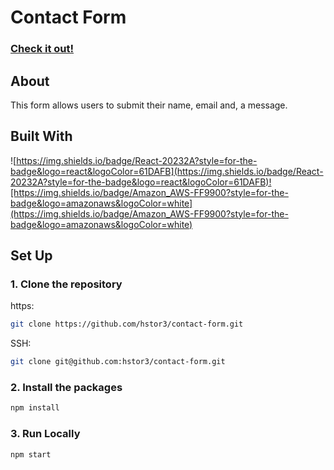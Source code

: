 # Contact Form

### [Check it out!](https://main.d1j26e5w9lk9gm.amplifyapp.com/)

## About

This form allows users to submit their name, email and, a message.

## Built With

![https://img.shields.io/badge/React-20232A?style=for-the-badge&logo=react&logoColor=61DAFB](https://img.shields.io/badge/React-20232A?style=for-the-badge&logo=react&logoColor=61DAFB)![https://img.shields.io/badge/Amazon_AWS-FF9900?style=for-the-badge&logo=amazonaws&logoColor=white](https://img.shields.io/badge/Amazon_AWS-FF9900?style=for-the-badge&logo=amazonaws&logoColor=white)

## Set Up

### 1. Clone the repository

https:
```sh
git clone https://github.com/hstor3/contact-form.git
```

SSH:
```sh
git clone git@github.com:hstor3/contact-form.git
```

### 2. Install the packages

```sh
npm install
```

### 3. Run Locally

```sh
npm start
```
